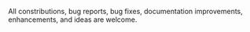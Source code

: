 All constributions, bug reports, bug fixes, documentation improvements, enhancements, and ideas are welcome.
